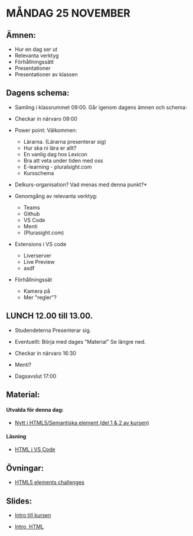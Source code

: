 # MÅNDAG 25 NOVEMBER

## Ämnen: 
- Hur en dag ser ut
- Relevanta verktyg
- Förhållningssätt
- Presentationer
- Presentationer av klassen

## Dagens schema:
* Samling i klassrummet 09:00. Går igenom dagens ämnen och schema:

* Checkar in närvaro 09:00

* Power point: Välkommen:
  - Lärarna. (Lärarna presenterar sig)
  - Hur ska ni lära er allt?
  - En vanlig dag hos Lexicon
  - Bra att veta under tiden med oss
  - E-learning - pluralsight.com
  - Kursschema

*  Delkurs-organisation? Vad menas med denna punkt?*

*  Genomgång av relevanta verktyg:
    - Teams
    - Github
    - VS Code
    - Menti
    - (Plurasight.com)

* Extensions i VS code
  - Liverserver
  - Live Preview
  - asdf

* Förhållningssät
  - Kamera på
  - Mer "regler"?

## LUNCH 12.00 till 13.00.

* Studendeterna Presenterar sig.

* Eventuellt: Börja med dages "Material" Se längre ned.

* Checkar in närvaro 16:30

* Menti?

* Dagsavslut 17:00

## Material:

#### Utvalda för denna dag:
* [Nytt i HTML5/Semantiska element (del 1 & 2 av kursen)](https://app.pluralsight.com/library/courses/html-5-css-3-overview-tag-attribute-selector-additions/table-of-contents)

#### Läsning
* [HTML i VS Code](https://code.visualstudio.com/Docs/languages/html)

## Övningar: 
* [HTML5 elements challenges](https://app.pluralsight.com/ilx/video-courses/fac15700-fb03-4c72-b291-efdb54933a8e/4587d9b6-badd-43dd-87a2-2b04df9258f6/9cf34da2-a2b0-4c61-8136-5edc75928667)


## Slides:
* [Intro till kursen](https://docs.google.com/presentation/d/1tsH95pL3ailFghCljPgBz0IiEmjFP4BSwFan8s9vjvA/edit?usp=sharing)

* [Intro, HTML](https://docs.google.com/presentation/d/1c8aKRb-ZdfwApzSCnjhKsL3kFGmIdqBJgBV_1OaJrtI/edit#slide=id.g5fd0d48a39_2_73)
